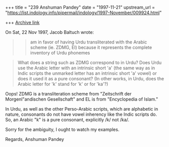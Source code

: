 +++
title = "239 Anshuman Pandey"
date = "1997-11-21"
upstream_url = "https://list.indology.info/pipermail/indology/1997-November/009924.html"

+++
[Archive link](https://list.indology.info/pipermail/indology/1997-November/009924.html)

On Sat, 22 Nov 1997, Jacob Baltuch wrote:

> >am in favor of having Urdu transliterated with the Arabic scheme (ie.
> >ZDMG, EI) because it represents the complete inventory of Urdu phonemes

> What does a string such as ZDMG correspond to in Urdu? Does Urdu use
> the Arabic letter with an intrinsic short 'a' (the same way as in Indic
> scripts the unmarked letter has an intrinsic short 'a' vowel) or does
> it used it as a pure consonant? (In other works, in Urdu, does the Arabic
> letter for 'k' stand for 'k' or for 'ka'?)

Oops! ZDMG is a transliteration scheme from "Zeitschrift der
Morgenl\"andischen Gesellschaft" and EL is from "Encyclopedia of Islam."

In Urdu, as well as the other Perso-Arabic scripts, which are alphabetic
in nature, consonants do not have vowel inherency like the Indic scripts
do. So, an Arabic "k" is a pure consonant, explicitly /k/ not /ka/.

Sorry for the ambiguity, I ought to watch my examples.

Regards,
Anshuman Pandey



